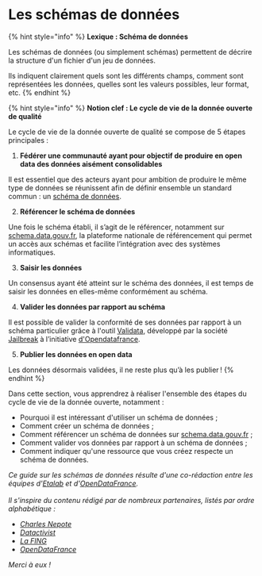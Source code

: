 # Les schémas de données

{% hint style="info" %}
**Lexique : Schéma de données**

Les schémas de données (ou simplement schémas) permettent de décrire la structure d'un fichier d'un jeu de données.&#x20;

Ils indiquent clairement quels sont les différents champs, comment sont représentées les données, quelles sont les valeurs possibles, leur format, etc.
{% endhint %}

{% hint style="info" %}
**Notion clef : Le cycle de vie de la donnée ouverte de qualité**&#x20;



Le cycle de vie de la donnée ouverte de qualité se compose de 5 étapes principales :&#x20;

1. **Fédérer une communauté ayant pour objectif de produire en open data des données aisément consolidables**

Il est essentiel que des acteurs ayant pour ambition de produire le même type de données se réunissent afin de définir ensemble un standard commun : un [schéma de données](https://guides.etalab.gouv.fr/producteurs-schemas/).

2. **Référencer le schéma de données**

Une fois le schéma établi, il s’agit de le référencer, notamment sur [schema.data.gouv.fr](http://schema.data.gouv.fr/), la plateforme nationale de référencement qui permet un accès aux schémas et facilite l’intégration avec des systèmes informatiques.

3. **Saisir les données**

Un consensus ayant été atteint sur le schéma des données, il est temps de saisir les données en elles-même conformément au schéma.

4. **Valider les données par rapport au schéma**

Il est possible de valider la conformité de ses données par rapport à un schéma particulier grâce à l'outil [Validata](https://validata.fr/doku.php), développé par la société [Jailbreak](https://jailbreak.paris/fr-fr/) à l’initiative [d'Opendatafrance](https://www.opendatafrance.net/).&#x20;

5. **Publier les données en open data**

Les données désormais validées, il ne reste plus qu’à les publier !
{% endhint %}

Dans cette section, vous apprendrez à réaliser l'ensemble des étapes du cycle de vie de la donnée ouverte, notamment :&#x20;

* Pourquoi il est intéressant d'utiliser un schéma de données ;
* Comment créer un schéma de données ;
* Comment référencer un schéma de données sur [schema.data.gouv.fr](https://schema.data.gouv.fr/) ;
* Comment valider vos données par rapport à un schéma de données ;
* Comment indiquer qu'une ressource que vous créez respecte un schéma de données.



_Ce guide sur les schémas de données résulte d'une co-rédaction entre les équipes d'_[_Etalab_](https://www.etalab.gouv.fr/) _et d'_[_OpenDataFrance_](https://www.opendatafrance.net/)_._\
\
_Il s'inspire du contenu rédigé par de nombreux partenaires, listés par ordre alphabétique :_

* [_Charles Nepote_](https://twitter.com/charlesnepote)
* [_Datactivist_](https://datactivist.coop/)
* [_La FING_](https://fing.org/)
* [_OpenDataFrance_](http://www.opendatafrance.net/)

_Merci à eux !_
